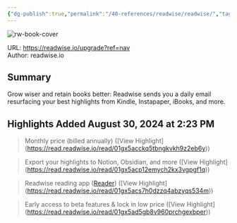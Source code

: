 ```yaml
---
{"dg-publish":true,"permalink":"/40-references/readwise/readwise/","tags":["rw/articles"]}
---
```



![rw-book-cover](https://readwise-assets.s3.amazonaws.com/static/images/readwisecard.058019f9f4b1.jpg)

  

URL: <https://readwise.io/upgrade?ref=nav>  
Author: readwise.io

## Summary

Grow wiser and retain books better: Readwise sends you a daily email resurfacing your best highlights from Kindle, Instapaper, iBooks, and more.

## Highlights Added August 30, 2024 at 2:23 PM

> Monthly price (billed annually) ([View Highlight] (<https://read.readwise.io/read/01gx5acckq5tbngkvkh9z2eb6y>))

> Export your highlights to Notion, Obsidian, and more ([View Highlight] (<https://read.readwise.io/read/01gx5acp12emych2kx3vgpgf1q>))

> Readwise reading app ([Reader](https://readwise.io/read)) ([View Highlight] (<https://read.readwise.io/read/01gx5acs7h0dzzq4abzyqs534m>))

> Early access to beta features & lock in low price ([View Highlight] (<https://read.readwise.io/read/01gx5ad5gb8v960prchgexbper>))
